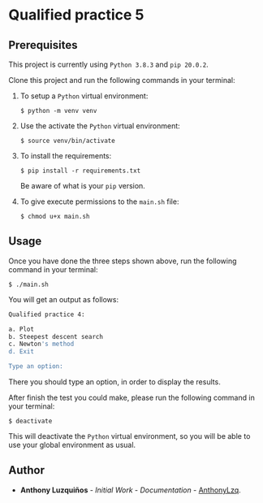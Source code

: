 # Qualified practice 5

## Prerequisites

This project is currently using `Python 3.8.3` and `pip 20.0.2`.

Clone this project and run the following commands in your terminal:

1. To setup a `Python` virtual environment:
    ```console
    $ python -m venv venv
    ```

2. Use the activate the `Python` virtual environment:
    ```console
    $ source venv/bin/activate
    ```

3. To install the requirements:
    ```console
    $ pip install -r requirements.txt
    ```
    Be aware of what is your `pip` version.

3. To give execute permissions to the `main.sh` file:
    ```console
    $ chmod u+x main.sh
    ```

## Usage

Once you have done the three steps shown above, run the following command in your terminal:

```console
$ ./main.sh
```
You will get an output as follows:

```bash
Qualified practice 4:

a. Plot
b. Steepest descent search
c. Newton's method
d. Exit

Type an option:
```

There you should type an option, in order to display the results.

After finish the test you could make, please run the following command in your terminal:

```console
$ deactivate
```

This will deactivate the `Python` virtual environment, so you will be able to use your global environment as usual.

## Author
-   **Anthony Luzquiños** - _Initial Work_ - _Documentation_ - [AnthonyLzq](https://github.com/AnthonyLzq).